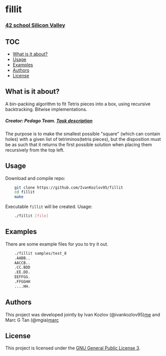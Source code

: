 # fillit 
### [42 school Silicon Valley][42]

## TOC

* [What is it about?](#what-is-it-about)
* [Usage](#usage)
* [Examples](#examples)
* [Authors](#authors)
* [License](#license)

## What is it about?
A bin-packing algorithm to fit Tetris pieces into a box, using recursive backtracking. Bitwise implementations.
##### Creator: Pedago Team. [Task description][pdf]

The purpose is to make the smallest possible "square" (which can contain holes) with a given list of tetriminos(tetris pieces), but the disposition must be as such that it returns the first possible solution when placing them recursively from the top left.

## Usage
Download and compile repo:
```sh
    git clone https://github.com/IvanKozlov95/fillit
    cd fillit
    make
```
Executable `fillit` will be created. Usage:
```sh
    ./fillit [file]
```

## Examples
There are some example files for you to try it out.
```sh
    ./fillit samples/test_8
    .AABB..
    AACCB..
    .CC.BDD
    .EE.DD.
    EEFFGG.
    .FFGGHH
    ....HH.
```

## Authors
This project was developed jointly by Ivan Kozlov (@ivankozlov95)[me] and Marc G Tan (@mgia)[marc]

## License
This project is licensed under the [GNU General Public License 3][license].

[42]: http://42.us.org "42 USA"
[pdf]: https://github.com/IvanKozlov95/fillit/blob/master/resources/fillit.en.pdf "pdf"
[license]: https://github.com/IvanKozlov95/fdf/blob/master/LICENSE "license"
[me]: https://github.com/IvanKozlov95 "ivankozlov95"
[marc]: https://github.com/mgia "crazy rich asian"
